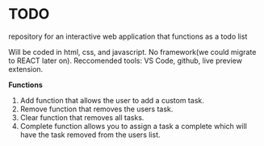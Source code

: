 # TODO
repository for an interactive web application that functions as a todo list

Will be coded in html, css, and javascript. No framework(we could migrate to REACT later on). 
Reccomended tools: VS Code, github, live preview extension. 

**Functions**
1. Add function that allows the user to add a custom task.
2. Remove function that removes the users task.
3. Clear function that removes all tasks.
4. Complete function allows you to assign a task a complete which will have the task removed from the users list.

